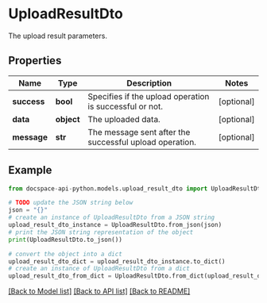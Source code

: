 # UploadResultDto
The upload result parameters.

## Properties

Name | Type | Description | Notes
------------ | ------------- | ------------- | -------------
**success** | **bool** | Specifies if the upload operation is successful or not. | [optional] 
**data** | **object** | The uploaded data. | [optional] 
**message** | **str** | The message sent after the successful upload operation. | [optional] 

## Example

```python
from docspace-api-python.models.upload_result_dto import UploadResultDto

# TODO update the JSON string below
json = "{}"
# create an instance of UploadResultDto from a JSON string
upload_result_dto_instance = UploadResultDto.from_json(json)
# print the JSON string representation of the object
print(UploadResultDto.to_json())

# convert the object into a dict
upload_result_dto_dict = upload_result_dto_instance.to_dict()
# create an instance of UploadResultDto from a dict
upload_result_dto_from_dict = UploadResultDto.from_dict(upload_result_dto_dict)
```
[[Back to Model list]](../README.md#documentation-for-models) [[Back to API list]](../README.md#documentation-for-api-endpoints) [[Back to README]](../README.md)



